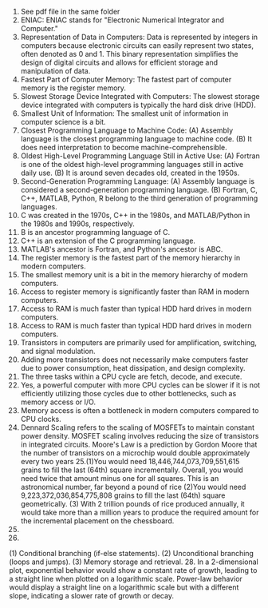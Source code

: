 1. See pdf file in the same folder
2. ENIAC: ENIAC stands for "Electronic Numerical Integrator and Computer."
3. Representation of Data in Computers: Data is represented by integers in computers because electronic circuits can easily represent two states, often denoted as 0 and 1. This binary representation simplifies the design of digital circuits and allows for efficient storage and manipulation of data.
4. Fastest Part of Computer Memory: The fastest part of computer memory is the register memory.
5. Slowest Storage Device Integrated with Computers: The slowest storage device integrated with computers is typically the hard disk drive (HDD).
6. Smallest Unit of Information: The smallest unit of information in computer science is a bit.
7. Closest Programming Language to Machine Code:
(A) Assembly language is the closest programming language to machine code.
(B) It does need interpretation to become machine-comprehensible.
8. Oldest High-Level Programming Language Still in Active Use:
(A) Fortran is one of the oldest high-level programming languages still in active daily use.
(B) It is around seven decades old, created in the 1950s.
9. Second-Generation Programming Language:
(A) Assembly language is considered a second-generation programming language.
(B) Fortran, C, C++, MATLAB, Python, R belong to the third generation of programming languages.
10. C was created in the 1970s, C++ in the 1980s, and MATLAB/Python in the 1980s and 1990s, respectively.
11. B is an ancestor programming language of C.
12. C++ is an extension of the C programming language.
13. MATLAB's ancestor is Fortran, and Python's ancestor is ABC.
14. The register memory is the fastest part of the memory hierarchy in modern computers.
15. The smallest memory unit is a bit in the memory hierarchy of modern computers.
16. Access to register memory is significantly faster than RAM in modern computers.
17. Access to RAM is much faster than typical HDD hard drives in modern computers.
18. Access to RAM is much faster than typical HDD hard drives in modern computers.
19. Transistors in computers are primarily used for amplification, switching, and signal modulation.
20. Adding more transistors does not necessarily make computers faster due to power consumption, heat dissipation, and design complexity.
21. The three tasks within a CPU cycle are fetch, decode, and execute.
22. Yes, a powerful computer with more CPU cycles can be slower if it is not efficiently utilizing those cycles due to other bottlenecks, such as memory access or I/O.
23. Memory access is often a bottleneck in modern computers compared to CPU clocks.
24. Dennard Scaling refers to the scaling of MOSFETs to maintain constant power density. MOSFET scaling involves reducing the size of transistors in integrated circuits. Moore's Law is a prediction by Gordon Moore that the number of transistors on a microchip would double approximately every two years
25.(1)You would need 18,446,744,073,709,551,615 grains to fill the last (64th) square incrementally. Overall, you would need twice that amount minus one for all squares. This is an astronomical number, far beyond a pound of rice
(2)You would need 9,223,372,036,854,775,808 grains to fill the last (64th) square geometrically.
(3) With 2 trillion pounds of rice produced annually, it would take more than a million years to produce the required amount for the incremental placement on the chessboard.
26. 
27.
(1) Conditional branching (if-else statements).
(2) Unconditional branching (loops and jumps).
(3) Memory storage and retrieval.
28. In a 2-dimensional plot, exponential behavior would show a constant rate of growth, leading to a straight line when plotted on a logarithmic scale. Power-law behavior would display a straight line on a logarithmic scale but with a different slope, indicating a slower rate of growth or decay.
   

    








